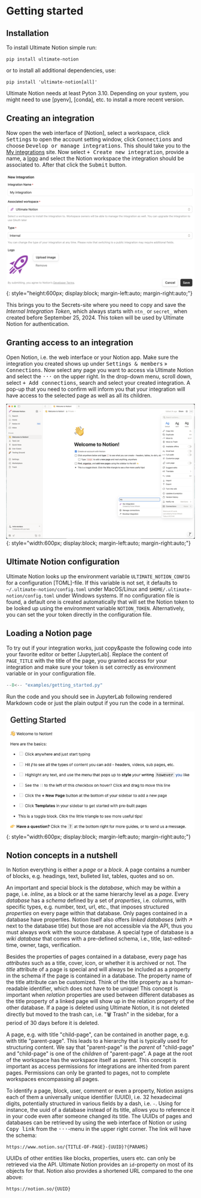 # Getting started

## Installation

To install Ultimate Notion simple run:

```console
pip install ultimate-notion
```

or to install all additional dependencies, use:

```console
pip install 'ultimate-notion[all]'
```

Ultimate Notion needs at least Pyton 3.10. Depending on your system, you might need to use [pyenv], [conda], etc. to
install a more recent version.

## Creating an integration

Now open the web interface of [Notion], select a workspace, click <kbd>Settings</kbd> to open the account setting
window, click <kbd>Connections</kbd> and choose <kbd>Develop or manage integrations</kbd>. This should take you to
the [My integrations] site. Now select <kbd>+ Create new integration</kbd>, provide a name, a [logo] and select the
Notion workspace the integration should be associated to. After that click the <kbd>Submit</kbd> button.

![Notion integration](../assets/images/notion-integration-create.png){: style="height:600px; display:block; margin-left:auto; margin-right:auto;"}

This brings you to the Secrets-site where you need to copy and save the *Internal Integration Token*, which always starts
with `ntn_` or `secret_` when created before September 25, 2024. This token will be used by Ultimate Notion for authentication.

## Granting access to an integration

Open Notion, i.e. the web interface or your Notion app. Make sure the integration you created shows up under
<kbd>Settings & members</kbd> » <kbd>Connections</kbd>. Now select any page you want to access via Ultimate Notion and
select the <kbd>···</kbd> on the upper right. In the drop-down menu, scroll down, select <kbd>+ Add connections</kbd>,
search and select your created integration. A pop-up that you need to confirm will inform you that your integration
will have access to the selected page as well as all its children.

![Notion integration](../assets/images/notion-integration-add.png){: style="width:600px; display:block; margin-left:auto; margin-right:auto;"}

## Ultimate Notion configuration

Ultimate Notion looks up the environment variable `ULTIMATE_NOTION_CONFIG` for a configuration [TOML]-file.
If this variable is not set, it defaults to `~/.ultimate-notion/config.toml` under MacOS/Linux and
`$HOME/.ultimate-notion/config.toml` under Windows systems. If no configuration file is found, a default one is created
automatically that will set the Notion token to be looked up using the environment variable `NOTION_TOKEN`.
Alternatively, you can set the your token directly in the configuration file.

## Loading a Notion page

To try out if your integration works, just copy&paste the following code into your favorite editor or better [JupyterLab].
Replace the content of `PAGE_TITLE` with the title of the page, you granted access for your integration and make sure your
token is set correctly as environment variable or in your configuration file.

``` py
--8<-- "examples/getting_started.py"
```

Run the code and you should see in JupyterLab following rendered Markdown code or just the plain output if you run the
code in a terminal.

![Getting started page](../assets/images/notion-getting-started-page.png){: style="width:600px; display:block; margin-left:auto; margin-right:auto;"}

## Notion concepts in a nutshell

In Notion everything is either a *page* or a *block*. A page contains a number of blocks, e.g. headings, text,
bulleted list, tables, quotes and so on.

An important and special block is the *database*, which may be within a page, i.e. *inline*, as a block
or at the same hierarchy level as a *page*. Every *database* has a *schema* defined by a set of *properties*,
i.e. columns, with specific types, e.g. number, text, url, etc., that imposes structured *properties*
on every page within that database. Only pages contained in a database have properties.
Notion itself also offers *linked databases* (with ↗ next to the database title) but those are not accessible
via the API, thus you must always work with the source database. A special type of database is a
*wiki database* that comes with a pre-defined schema, i.e., title, last-edited-time, owner, tags, verification.

Besides the properties of pages contained in a database, every page has *attributes* such as a title, cover, icon, or
whether it is archived or not. The *title* attribute of a page is special and will always be included as a property
in the schema if the page is contained in a database. The property name of the title attribute can be customized.
Think of the title property as a human-readable identifier, which does not have to be unique! This concept is important
when *relation* properties are used between different databases as the title property of a linked page will show up in
the relation property of the other database. If a page is deleted using Ultimate Notion, it is not deleted
directly but moved to the trash can, i.e. "🗑️ Trash" in the sidebar, for a period of 30 days before it is deleted.

A page, e.g. with title "child-page", can be contained in another page, e.g. with title "parent-page". This leads to a
hierarchy that is typically used for structuring content. We say that "parent-page" is the *parent* of "child-page" and
"child-page" is one of the *children* of "parent-page". A page at the root of the workspace has the workspace itself as parent.
This concept is important as access permissions for integrations are inherited from parent pages. Permissions can
only be granted to pages, not to complete workspaces encompassing all pages.

To identify a page, block, user, comment or even a property, Notion assigns each of them a universally unique
identifier (UUID), i.e. 32 hexadecimal digits, potentially structured in various fields by a dash, i.e. `-`.
Using for instance, the uuid of a database instead of its title, allows you to reference it in your code even after someone
changed its title. The UUIDs of pages and databases can be retrieved by using the web interface of Notion or using
<kbd>Copy link</kbd> from the <kbd>···</kbd>-menu in the upper right corner. The link will have the schema:

    https://www.notion.so/{TITLE-OF-PAGE}-{UUID}?{PARAMS}

UUIDs of other entities like blocks, properties, users etc. can only be retrieved via the API. Ultimate Notion provides
an `id`-property on most of its objects for that. Notion also provides a shortened URL compared to the one above:

    https://notion.so/{UUID}



[My integrations]: https://www.notion.so/my-integrations
[logo]: ../assets/images/logo_integration.png
